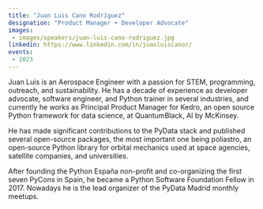 ```yaml
---
title: "Juan Luis Cano Rodríguez"
designation: "Product Manager + Developer Advocate"
images:
 - images/speakers/juan-luis-cano-rodriguez.jpg
linkedin: https://www.linkedin.com/in/juanluiscanor/
events:
 - 2023
---
```


Juan Luis is an Aerospace Engineer with a passion for STEM, programming, outreach, and sustainability. He has a decade of experience as developer advocate, software engineer, and Python trainer in several industries, and currently he works as Principal Product Manager for Kedro, an open source Python framework for data science, at QuantumBlack, AI by McKinsey.
 
 
 
 He has made significant contributions to the PyData stack and published several open-source packages, the most important one being poliastro, an open-source Python library for orbital mechanics used at space agencies, satellite companies, and universities.
 
 
 
 After founding the Python España non-profit and co-organizing the first seven PyCons in Spain, he became a Python Software Foundation Fellow in 2017. Nowadays he is the lead organizer of the PyData Madrid monthly meetups.